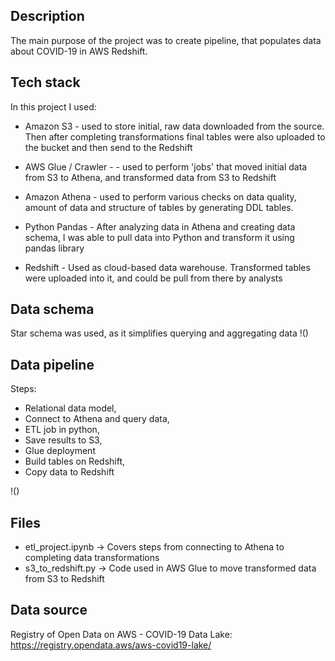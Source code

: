 ## Description

The main purpose of the project was to create pipeline, that populates data about COVID-19 in AWS Redshift.

## Tech stack

In this project I used:

- Amazon S3 - used to store initial, raw data downloaded from the source. Then after completing transformations final tables were also uploaded to the bucket and then send to the Redshift

- AWS Glue / Crawler -  - used to perform 'jobs' that moved initial data from S3 to Athena, and transformed data from S3 to Redshift

- Amazon Athena - used to perform various checks on data quality, amount of data and structure of tables by generating DDL tables.

- Python Pandas - After analyzing data in Athena and creating data schema, I was able to pull data into Python and transform it using pandas library

- Redshift - Used as cloud-based data warehouse. Transformed tables were uploaded into it, and could be pull from there by analysts

## Data schema

Star schema was used, as it simplifies querying and aggregating data
!()

## Data pipeline

Steps:
- Relational data model,
- Connect to Athena and query data,
- ETL job in python,
- Save results to S3,
- Glue deployment
- Build tables on Redshift,
- Copy data to Redshift

!()

## Files

- etl_project.ipynb -> Covers steps from connecting to Athena to completing data transformations
- s3_to_redshift.py -> Code used in AWS Glue to move transformed data from S3 to Redshift

## Data source

Registry of Open Data on AWS - COVID-19 Data Lake:
https://registry.opendata.aws/aws-covid19-lake/
